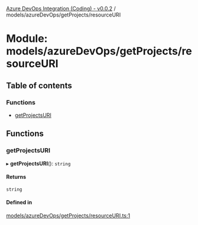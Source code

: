 [Azure DevOps Integration (Coding) - v0.0.2](../README.md) / models/azureDevOps/getProjects/resourceURI

# Module: models/azureDevOps/getProjects/resourceURI

## Table of contents

### Functions

- [getProjectsURI](models_azureDevOps_getProjects_resourceURI.md#getprojectsuri)

## Functions

### getProjectsURI

▸ **getProjectsURI**(): `string`

#### Returns

`string`

#### Defined in

[models/azureDevOps/getProjects/resourceURI.ts:1](https://github.com/jeysgar1/azure-devops-api-kms/blob/c1ba83d/src/models/azureDevOps/getProjects/resourceURI.ts#L1)
